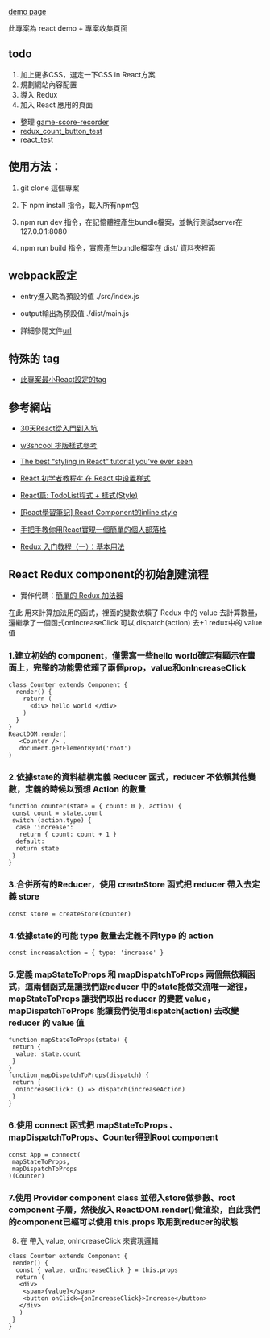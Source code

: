 [demo page](https://nicehorse06.github.io/react-demo/dist/index.html)

此專案為 react demo + 專案收集頁面

## todo

1. 加上更多CSS，選定一下CSS in React方案
2. 規劃網站內容配置
3. 導入 Redux 
4. 加入 React 應用的頁面

* 整理 [game-score-recorder](https://github.com/nicehorse06/game-score-recorder)
* [redux_count_button_test](https://github.com/nicehorse06/redux_count_button_test)
* [react_test](https://github.com/nicehorse06/react_test)

## 使用方法：

1. git clone 這個專案

2. 下 npm install 指令，載入所有npm包

3. npm run dev 指令，在記憶體裡產生bundle檔案，並執行測試server在 127.0.0.1:8080

4. npm run build 指令，實際產生bundle檔案在 dist/ 資料夾裡面

## webpack設定

* entry進入點為預設的值 ./src/index.js

* output輸出為預設值 ./dist/main.js

* 詳細參閱文件[url](https://webpack.js.org/concepts/)

## 特殊的 tag

* [此專案最小React設定的tag](https://github.com/nicehorse06/demo-collections/tree/v0.0.1)

## 參考網站
* [30天React從入門到入坑](https://ithelp.ithome.com.tw/users/20107317/ironman/1261)

* [w3shcool 排版樣式參考](https://www.w3schools.com/css/css_templates.asp)

* [The best “styling in React” tutorial you’ve ever seen](https://blog.logrocket.com/the-best-styling-in-react-tutorial-youve-ever-seen-676f1284b945)

* [React 初学者教程4: 在 React 中设置样式](https://www.w3cplus.com/react/styling-in-react.html)

* [React篇: TodoList程式 + 樣式(Style)](https://github.com/eyesofkids/ironman2017/tree/master/day19_todolist_style/)

* [[React學習筆記] React Component的inline style](https://andy6804tw.github.io/2018/02/02/styling-react-components/)

* [手把手教你用React實現一個簡單的個人部落格](https://codertw.com/%E8%BB%9F%E9%AB%94%E9%96%8B%E7%99%BC%E5%B7%A5%E5%85%B7/26994/)

* [Redux 入门教程（一）：基本用法](https://medium.com/@nicehorse06/react-redux-component%E7%9A%84%E5%88%9D%E5%A7%8B%E5%89%B5%E5%BB%BA%E6%B5%81%E7%A8%8B-1796e0e97e42)

## React Redux component的初始創建流程

* 實作代碼：[簡單的 Redux 加法器](https://codesandbox.io/s/z2kx5y96r4)

在此<Counter /> 用來計算加法用的函式，裡面的變數依賴了 Redux 中的 value 去計算數量，還繼承了一個函式onIncreaseClick 可以 dispatch(action) 去+1 redux中的 value值

### 1.建立初始的<Counter /> component，僅需寫一些hello world確定有顯示在畫面上，完整的功能需依賴了兩個prop，value和onIncreaseClick
```
class Counter extends Component {
  render() {
    return (
      <div> hello world </div>
    )
  }
}
ReactDOM.render(
   <Counter /> ,
   document.getElementById('root')
)
```
### 2.依據state的資料結構定義 Reducer 函式，reducer 不依賴其他變數，定義的時候以預想 Action 的數量
```
function counter(state = { count: 0 }, action) {
 const count = state.count
 switch (action.type) {
  case 'increase':
   return { count: count + 1 }
  default:
  return state
 }
}
```

### 3.合併所有的Reducer，使用 createStore 函式把 reducer 帶入去定義 store
`const store = createStore(counter)`

### 4.依據state的可能 type 數量去定義不同type 的 action
`const increaseAction = { type: 'increase' }`
### 5.定義 mapStateToProps 和 mapDispatchToProps 兩個無依賴函式，這兩個函式是讓我們跟reducer 中的state能做交流唯一途徑，mapStateToProps 讓我們取出 reducer 的變數 value，mapDispatchToProps 能讓我們使用dispatch(action) 去改變 reducer 的 value 值
```
function mapStateToProps(state) {
 return {
  value: state.count
 }
}
function mapDispatchToProps(dispatch) {
 return {
  onIncreaseClick: () => dispatch(increaseAction)
 }
}
```
### 6.使用 connect 函式把 mapStateToProps 、mapDispatchToProps、Counter得到Root component <App />
```
const App = connect(
 mapStateToProps,
 mapDispatchToProps
)(Counter)
```
### 7.使用 Provider component class 並帶入store做參數、root component <App />子層，然後放入 ReactDOM.render()做渲染，自此我們的component已經可以使用 this.props 取用到reducer的狀態
8. 在 <Counter /> 帶入 value, onIncreaseClick 來實現邏輯
```
class Counter extends Component {
 render() {
  const { value, onIncreaseClick } = this.props
  return (
   <div>
    <span>{value}</span>
    <button onClick={onIncreaseClick}>Increase</button>
   </div>
   )
 }
}
```
